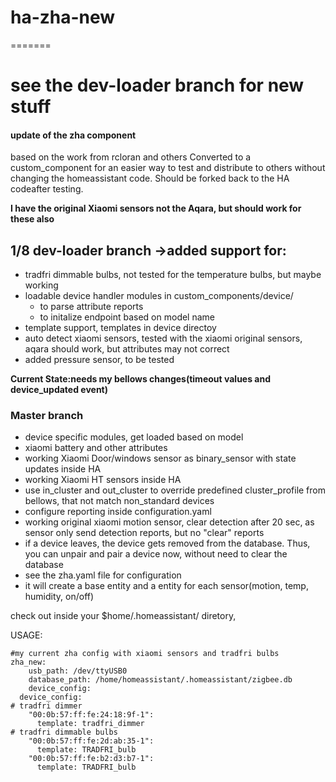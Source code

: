 # ha-zha-new
=======
# see the dev-loader branch for new stuff
#### update of the zha component
based on the work from rcloran and others
Converted to a custom_component for an easier way to test and distribute to others without changing the homeassistant code. Should be forked back to the HA  codeafter testing. 

**I have the original Xiaomi sensors not the Aqara, but should work for these also**

## 1/8 dev-loader branch ->added support for:
- tradfri dimmable bulbs, not tested for the temperature bulbs, but maybe working
- loadable device handler modules in custom_components/device/
  - to parse attribute reports
  - to initalize endpoint based on model name
- template support, templates in device directoy
- auto detect xiaomi sensors, tested with the xiaomi original sensors, aqara should work,
  but attributes may not correct
- added pressure sensor, to  be tested

**Current State:needs my bellows changes(timeout values and device_updated event)** 

### Master branch
- device specific modules, get loaded based on model
- xiaomi battery and other attributes
- working Xiaomi Door/windows sensor as binary_sensor with state updates inside HA
- working Xiaomi HT sensors inside HA
- use in_cluster and out_cluster to override predefined cluster_profile from bellows, that not match non_standard devices
- configure reporting inside configuration.yaml
- working original xiaomi motion sensor, clear detection after 20 sec, as sensor only send detection reports, but no "clear" reports
- if a device leaves, the device gets removed from the database. Thus, you can unpair and pair a device now, without need to clear the database
- see the zha.yaml file for configuration
- it will create a base entity and a entity for each sensor(motion, temp, humidity, on/off)



check out inside your $home/.homeassistant/ diretory, 

USAGE: 

```
#my current zha config with xiaomi sensors and tradfri bulbs
zha_new:
    usb_path: /dev/ttyUSB0
    database_path: /home/homeassistant/.homeassistant/zigbee.db
    device_config: 
  device_config: 
# tradfri dimmer
    "00:0b:57:ff:fe:24:18:9f-1":
      template: tradfri_dimmer
# tradfri dimmable bulbs
    "00:0b:57:ff:fe:2d:ab:35-1":
      template: TRADFRI_bulb
    "00:0b:57:ff:fe:b2:d3:b7-1":
      template: TRADFRI_bulb


     
